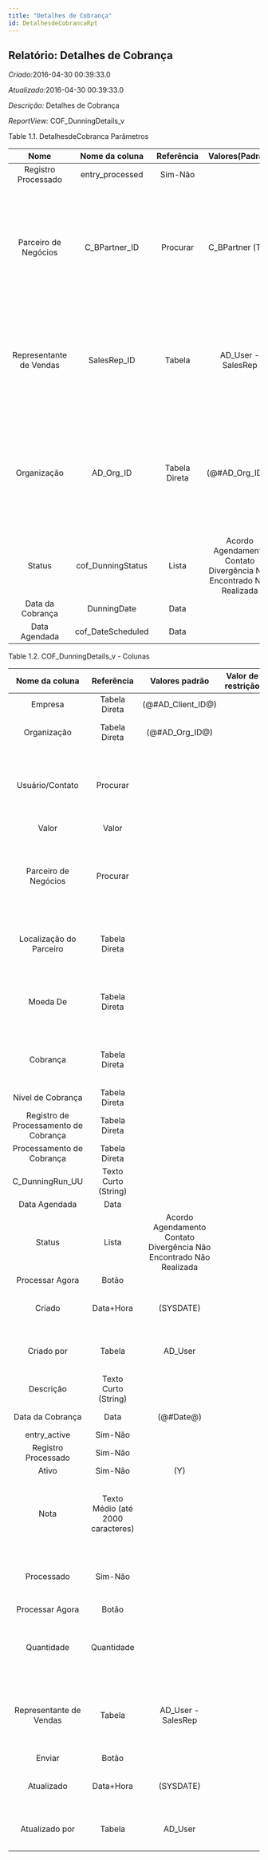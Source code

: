 ```yaml
---
title: "Detalhes de Cobrança"
id: DetalhesdeCobrancaRpt
---
```

<div id="d50644e1" class="section chapter">

<div class="titlepage">

<div>

<div>

## Relatório: Detalhes de Cobrança

</div>

</div>

</div>

<span class="emphasis"> *Criado:*</span>2016-04-30 00:39:33.0

<span class="emphasis">*Atualizado:*</span>2016-04-30 00:39:33.0

<span class="emphasis"> *Descrição:* </span>Detalhes de Cobrança

<span class="emphasis"> *ReportView:* </span>COF\_DunningDetails\_v

<div id="d50644e21" class="table">

<div class="table-title">

Table 1.1. DetalhesdeCobranca
Parâmetros

</div>

<div class="table-contents">

|          Nome           |   Nome da coluna   |  Referência   |                           Valores(Padrão)                           |                         Descrição                          |                                                                           Comentário/Ajuda                                                                           |
| :---------------------: | :----------------: | :-----------: | :-----------------------------------------------------------------: | :--------------------------------------------------------: | :------------------------------------------------------------------------------------------------------------------------------------------------------------------: |
|   Registro Processado   |  entry\_processed  |    Sim-Não    |                                                                     |                            null                            |                                                                                 null                                                                                 |
|  Parceiro de Negócios   |  C\_BPartner\_ID   |   Procurar    |                          C\_BPartner (Trx)                          |            Identifica um Parceiro de Negócios.             | Um "Parceiro de Negócios" é qualquer um com quem você transaciona. Isto pode incluir Fornecedores, Clientes, Funcionários, Vendedores, Representantes de Venda, etc. |
| Representante de Vendas |    SalesRep\_ID    |    Tabela     |                         AD\_User - SalesRep                         | Representante de Vendas ou Promotor de Vendas da Companhia |     O campo "Representante de Vendas" indica o representante de vendas para esta região. Qualquer Representante de Vendas tem que ser um usuário interno válido.     |
|       Organização       |    AD\_Org\_ID     | Tabela Direta |                          (@\#AD\_Org\_ID@)                          |         Entidade organizacional dentro da Empresa          |     Uma "Organização" é uma unidade de sua "Empresa" ou "Entidade Legal" - os exemplos são loja, departamento. Você pode compartilhar dados entre organizações.      |
|         Status          | cof\_DunningStatus |     Lista     | Acordo Agendamento Contato Divergência Não Encontrado Não Realizada |                            null                            |                                                                                 null                                                                                 |
|    Data da Cobrança     |    DunningDate     |     Data      |                                                                     |                      Data de Cobrança                      |                                                                                 null                                                                                 |
|      Data Agendada      | cof\_DateScheduled |     Data      |                                                                     |                            null                            |                                                                                 null                                                                                 |

</div>

</div>

  

<div id="d50644e137" class="table">

<div class="table-title">

Table 1.2. COF\_DunningDetails\_v -
Colunas

</div>

<div class="table-contents">

|            Nome da coluna             |            Referência             |                           Valores padrão                            | Valor de restrição |                Regra de validação                |                           Descrição                           |                                                Comentário/Ajuda                                                 |
| :-----------------------------------: | :-------------------------------: | :-----------------------------------------------------------------: | :----------------: | :----------------------------------------------: | :-----------------------------------------------------------: | :-------------------------------------------------------------------------------------------------------------: |
|                Empresa                |           Tabela Direta           |                        (@\#AD\_Client\_ID@)                         |                    |        AD\_Client.AD\_Client\_ID \< \> 0         |                          (ver acima)                          |                                                   (ver acima)                                                   |
|              Organização              |           Tabela Direta           |                          (@\#AD\_Org\_ID@)                          |                    | (AD\_Org.IsSummary='N' OR AD\_Org.AD\_Org\_ID=0) |                          (ver acima)                          |                                                   (ver acima)                                                   |
|            Usuário/Contato            |             Procurar              |                                                                     |                    |                                                  | User within the system - Internal or Business Partner Contact |  The User identifies a unique user in the system. This could be an internal user or a business partner contact  |
|                 Valor                 |               Valor               |                                                                     |                    |                                                  |                            Amount                             |                                                     Amount                                                      |
|         Parceiro de Negócios          |             Procurar              |                                                                     |                    |                                                  |                 Identifies a Business Partner                 | A Business Partner is anyone with whom you transact. This can include Vendor, Customer, Employee or Salesperson |
|        Localização do Parceiro        |           Tabela Direta           |                                                                     |                    |                                                  |  Identifies the (ship to) address for this Business Partner   |                        The Partner address indicates the location of a Business Partner                         |
|               Moeda De                |           Tabela Direta           |                                                                     |                    |                                                  |                 The Currency for this record                  |                  Indicates the Currency to be used when processing or reporting on this record                  |
|               Cobrança                |           Tabela Direta           |                                                                     |                    |                                                  |              Dunning Rules for overdue invoices               |                  The Dunning indicates the rules and method of dunning for past due payments.                   |
|           Nível de Cobrança           |           Tabela Direta           |                                                                     |                    |                                                  |                                                               |                                                                                                                 |
| Registro de Processamento de Cobrança |           Tabela Direta           |                                                                     |                    |                                                  |                       Dunning Run Entry                       |                                                                                                                 |
|       Processamento de Cobrança       |           Tabela Direta           |                                                                     |                    |                                                  |                          Dunning Run                          |                                                                                                                 |
|           C\_DunningRun\_UU           |       Texto Curto (String)        |                                                                     |                    |                                                  |                                                               |                                                                                                                 |
|             Data Agendada             |               Data                |                                                                     |                    |                                                  |                                                               |                                                                                                                 |
|                Status                 |               Lista               | Acordo Agendamento Contato Divergência Não Encontrado Não Realizada |                    |                                                  |                                                               |                                                                                                                 |
|            Processar Agora            |               Botão               |                                                                     |                    |                                                  |                                                               |                                                                                                                 |
|                Criado                 |             Data+Hora             |                              (SYSDATE)                              |                    |                                                  |                 Date this record was created                  |                       The Created field indicates the date that this record was created.                        |
|              Criado por               |              Tabela               |                              AD\_User                               |                    |                                                  |                 User who created this records                 |                        The Created By field indicates the user who created this record.                         |
|               Descrição               |       Texto Curto (String)        |                                                                     |                    |                                                  |           Optional short description of the record            |                                   A description is limited to 255 characters.                                   |
|           Data da Cobrança            |               Data                |                             (@\#Date@)                              |                    |                                                  |                        Date of Dunning                        |                                                                                                                 |
|             entry\_active             |              Sim-Não              |                                                                     |                    |                                                  |                                                               |                                                                                                                 |
|          Registro Processado          |              Sim-Não              |                                                                     |                    |                                                  |                                                               |                                                                                                                 |
|                 Ativo                 |              Sim-Não              |                                 (Y)                                 |                    |                                                  |                          (ver acima)                          |                                                   (ver acima)                                                   |
|                 Nota                  | Texto Médio (até 2000 caracteres) |                                                                     |                    |                                                  |         Optional additional user defined information          |           The Note field allows for optional entry of user defined information regarding this record            |
|              Processado               |              Sim-Não              |                                                                     |                    |                                                  |                The document has been processed                |                      The Processed checkbox indicates that a document has been processed.                       |
|            Processar Agora            |               Botão               |                                                                     |                    |                                                  |                                                               |                                                                                                                 |
|              Quantidade               |            Quantidade             |                                                                     |                    |                                                  |                           Quantity                            |               The Quantity indicates the number of a specific product or item for this document.                |
|        Representante de Vendas        |              Tabela               |                         AD\_User - SalesRep                         |                    |                                                  |             Sales Representative or Company Agent             | The Sales Representative indicates the Sales Rep for this Region. Any Sales Rep must be a valid internal user.  |
|                Enviar                 |               Botão               |                                                                     |                    |                                                  |                                                               |                                                                                                                 |
|              Atualizado               |             Data+Hora             |                              (SYSDATE)                              |                    |                                                  |                 Date this record was updated                  |                       The Updated field indicates the date that this record was updated.                        |
|            Atualizado por             |              Tabela               |                              AD\_User                               |                    |                                                  |                 User who updated this records                 |                        The Updated By field indicates the user who updated this record.                         |

</div>

</div>

  

</div>
